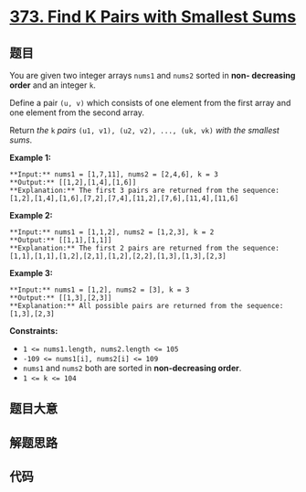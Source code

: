 # [373. Find K Pairs with Smallest Sums](https://leetcode.com/problems/find-k-pairs-with-smallest-sums)

## 题目

You are given two integer arrays `nums1` and `nums2` sorted in **non-
decreasing  order** and an integer `k`.

Define a pair `(u, v)` which consists of one element from the first array and
one element from the second array.

Return _the_ `k` _pairs_ `(u1, v1), (u2, v2), ..., (uk, vk)` _with the
smallest sums_.



**Example 1:**

    
    
    **Input:** nums1 = [1,7,11], nums2 = [2,4,6], k = 3
    **Output:** [[1,2],[1,4],[1,6]]
    **Explanation:** The first 3 pairs are returned from the sequence: [1,2],[1,4],[1,6],[7,2],[7,4],[11,2],[7,6],[11,4],[11,6]
    

**Example 2:**

    
    
    **Input:** nums1 = [1,1,2], nums2 = [1,2,3], k = 2
    **Output:** [[1,1],[1,1]]
    **Explanation:** The first 2 pairs are returned from the sequence: [1,1],[1,1],[1,2],[2,1],[1,2],[2,2],[1,3],[1,3],[2,3]
    

**Example 3:**

    
    
    **Input:** nums1 = [1,2], nums2 = [3], k = 3
    **Output:** [[1,3],[2,3]]
    **Explanation:** All possible pairs are returned from the sequence: [1,3],[2,3]
    



**Constraints:**

  * `1 <= nums1.length, nums2.length <= 105`
  * `-109 <= nums1[i], nums2[i] <= 109`
  * `nums1` and `nums2` both are sorted in **non-decreasing order**.
  * `1 <= k <= 104`


## 题目大意

## 解题思路

## 代码

```javascript

```
